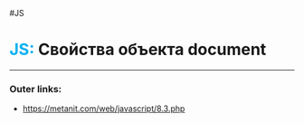 #JS
# <font color="#00b0f0">JS:</font> Свойства объекта document
---
### Outer links:
- https://metanit.com/web/javascript/8.3.php
